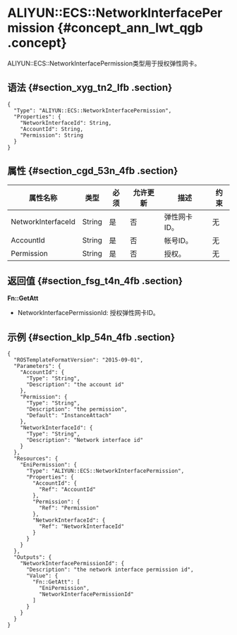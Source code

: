 # ALIYUN::ECS::NetworkInterfacePermission {#concept_ann_lwt_qgb .concept}

ALIYUN::ECS::NetworkInterfacePermission类型用于授权弹性网卡。

## 语法 {#section_xyg_tn2_lfb .section}

``` {#codeblock_tfg_fth_t8p .language-json}
{
  "Type": "ALIYUN::ECS::NetworkInterfacePermission",
  "Properties": {
    "NetworkInterfaceId": String,
    "AccountId": String,
    "Permission": String
  }
}
```

## 属性 {#section_cgd_53n_4fb .section}

|属性名称|类型|必须|允许更新|描述|约束|
|----|--|--|----|--|--|
|NetworkInterfaceId|String|是|否|弹性网卡ID。|无|
|AccountId|String|是|否|帐号ID。|无|
|Permission|String|是|否|授权。|无|

## 返回值 {#section_fsg_t4n_4fb .section}

**Fn::GetAtt**

-   NetworkInterfacePermissionId: 授权弹性网卡ID。

## 示例 {#section_klp_54n_4fb .section}

``` {#codeblock_rbs_3ri_lmd}
{
  "ROSTemplateFormatVersion": "2015-09-01",
  "Parameters": {
    "AccountId": {
      "Type": "String",
      "Description": "the account id"
    },
    "Permission": {
      "Type": "String",
      "Description": "the permission",
      "Default": "InstanceAttach"
    },
    "NetworkInterfaceId": {
      "Type": "String",
      "Description": "Network interface id"
    }
  },
  "Resources": {
    "EniPermission": {
      "Type": "ALIYUN::ECS::NetworkInterfacePermission",
      "Properties": {
        "AccountId": {
          "Ref": "AccountId"
        },
        "Permission": {
          "Ref": "Permission"
        },
        "NetworkInterfaceId": {
          "Ref": "NetworkInterfaceId"
        }
      }
    }
  },
  "Outputs": {
    "NetworkInterfacePermissionId": {
      "Description": "the network interface permission id",
      "Value": {
        "Fn::GetAtt": [
          "EniPermission",
          "NetworkInterfacePermissionId"
        ]
      }
    }
  }
}
```

